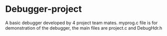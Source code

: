 # Debugger-project
A basic debugger developed by 4 project team mates. 
myprog.c file is for demonstration of the debugger, the main files are project.c and DebugHdr.h
